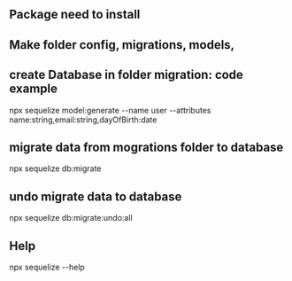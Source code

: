  
 ## Package need to install

 ## Make folder config, migrations, models,

 ## create Database in folder migration: code example
 npx sequelize model:generate --name user --attributes name:string,email:string,dayOfBirth:date

 ## migrate data from mogrations folder to database
 npx sequelize db:migrate

 ## undo migrate data to database
 npx sequelize db:migrate:undo:all

 ## Help
 npx sequelize --help